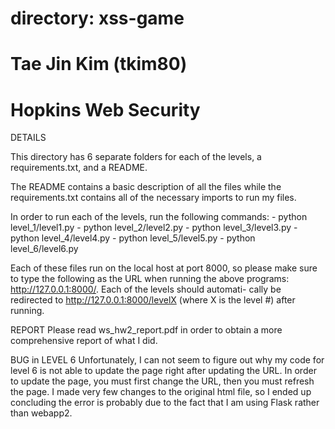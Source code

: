 # directory: xss-game
# Tae Jin Kim (tkim80)
# Hopkins Web Security

DETAILS

This directory has 6 separate folders for each of the levels, a requirements.txt, and a README.

The README contains a basic description of all the files while the requirements.txt contains all of
the necessary imports to run my files.

In order to run each of the levels, run the following commands:
    - python level_1/level1.py
    - python level_2/level2.py
    - python level_3/level3.py
    - python level_4/level4.py
    - python level_5/level5.py
    - python level_6/level6.py

Each of these files run on the local host at port 8000, so please make sure to type the following as
the URL when running the above programs: http://127.0.0.1:8000/. Each of the levels should automati-
cally be redirected to http://127.0.0.1:8000/levelX (where X is the level #) after running. 


REPORT
    Please read ws_hw2_report.pdf in order to obtain a more comprehensive report of what I did.


BUG in LEVEL 6
    Unfortunately, I can not seem to figure out why my code for level 6 is not able to update the page
    right after updating the URL. In order to update the page, you must first change the URL, then you
    must refresh the page. I made very few changes to the original html file, so I ended up concluding
    the error is probably due to the fact that I am using Flask rather than webapp2.
